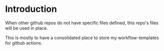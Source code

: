 # Introduction
When other github repos do not have specific files defined, 
this repo's files will be used in place. 

This is mostly to have a consolidated place to store my workflow-templates
for github actions.